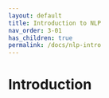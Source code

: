 ```yaml
---
layout: default
title: Introduction to NLP
nav_order: 3-01
has_children: true
permalink: /docs/nlp-intro
---
```


# Introduction

